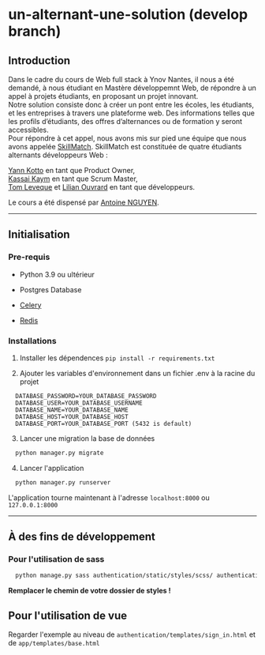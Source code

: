 # un-alternant-une-solution (develop branch)

## Introduction

Dans le cadre du cours de Web full stack à Ynov Nantes, il nous a été demandé, à nous étudiant en Mastère développemnt Web, de répondre à un appel à projets étudiants, en proposant un projet innovant.  
Notre solution consiste donc à créer un pont entre les écoles, les étudiants, et les entreprises à travers une plateforme web. Des informations telles que les profils d’étudiants, des offres d’alternances ou de formation y seront accessibles.  
Pour répondre à cet appel, nous avons mis sur pied une équipe que nous avons appelée [SkillMatch](https://github.com/SkillMatch-Team). SkillMatch est constituée de quatre étudiants alternants développeurs Web :

[Yann Kotto](https://github.com/prynge) en tant que Product Owner,  
[Kassai Kaym](https://github.com/TheYMK) en tant que Scrum Master,  
[Tom Leveque](https://github.com/tleveke) et [Lilian Ouvrard](https://github.com/Lilian-MMI) en tant que développeurs.

Le cours a été dispensé par [Antoine NGUYEN](https://github.com/tonioo).

---

## Initialisation

### Pre-requis

- Python 3.9 ou ultérieur

- Postgres Database

- [Celery](https://docs.celeryproject.org/en/stable/getting-started/introduction.html)

- [Redis](https://redis.io/)




### Installations

1. Installer les dépendences
  `pip install -r requirements.txt`

2. Ajouter les variables d'environnement dans un fichier .env à la racine du projet

  ```bin
    DATABASE_PASSWORD=YOUR_DATABASE_PASSWORD
    DATABASE_USER=YOUR_DATABASE_USERNAME
    DATABASE_NAME=YOUR_DATABASE_NAME
    DATABASE_HOST=YOUR_DATABASE_HOST
    DATABASE_PORT=YOUR_DATABASE_PORT (5432 is default)
  ```

3. Lancer une migration la base de données

  ```sh
    python manager.py migrate
  ```

4. Lancer l'application
  ```sh
    python manager.py runserver
  ```
  L'application tourne maintenant à l'adresse `localhost:8000` ou `127.0.0.1:8000`

---

## À des fins de développement

### Pour l'utilisation de sass

```sh
  python manage.py sass authentication/static/styles/scss/ authentication/static/styles/css/ --watch
```

**Remplacer le chemin de votre dossier de styles !**

## Pour l'utilisation de vue

Regarder l'exemple au niveau de `authentication/templates/sign_in.html` et de `app/templates/base.html`
